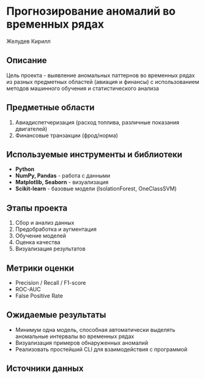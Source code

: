 # Прогнозирование аномалий во временных рядах

Желудев Кирилл

## Описание
Цель проекта - выявление аномальных паттернов во временных рядах из разных предметных областей (авиация и финансы) с использованием методов машинного обучения и статистического анализа

## Предметные области
1. Авиадиспетчеризация (расход топлива, различные показания двигателей)
2. Финансовые транзакции (фрод/норма)

## Используемые инструменты и библиотеки
- **Python**
- **NumPy, Pandas** - работа с данными
- **Matplotlib, Seaborn** - визуализация
- **Scikit-learn** - базовые модели (IsolationForest, OneClassSVM)

## Этапы проекта
1. Сбор и анализ данных
2. Предобработка и аугментация
3. Обучение моделей
4. Оценка качества
5. Визуализация результатов

## Метрики оценки
- Precision / Recall / F1-score
- ROC-AUC
- False Positive Rate

## Ожидаемые результаты
- Минимум одна модель, способная автоматически выделять аномальные интервалы во временных рядах
- Визуализация примеров обнаруженных аномалий
- Реализовать простейший CLI для взаимодействия с программой

## Источники данных
